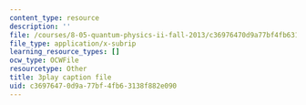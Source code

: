 ```yaml
---
content_type: resource
description: ''
file: /courses/8-05-quantum-physics-ii-fall-2013/c36976470d9a77bf4fb63138f882e090_Oi-JCJePLlc.srt
file_type: application/x-subrip
learning_resource_types: []
ocw_type: OCWFile
resourcetype: Other
title: 3play caption file
uid: c3697647-0d9a-77bf-4fb6-3138f882e090
---
```

